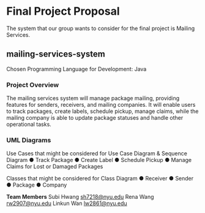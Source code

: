# Final Project Proposal
The system that our group wants to consider for the final project is Mailing Services.
## mailing-services-system
Chosen Programming Language for Development: Java

### Project Overview
The mailing services system will manage package mailing, providing features for senders, receivers, and mailing companies. It will enable users to track packages, create labels, schedule pickup, manage claims, while the mailing company is able to update package statuses and handle other operational tasks.

### UML Diagrams
Use Cases that might be considered for Use Case Diagram & Sequence Diagram
● Track Package
● Create Label
● Schedule Pickup
● Manage Claims for Lost or Damaged Packages

Classes that might be considered for Class Diagram
● Receiver 
● Sender
● Package 
● Company

**Team Members**
Subi Hwang sh7218@nyu.edu 
Rena Wang rw2907@nyu.edu 
Linkun Wan lw2861@nyu.edu 
